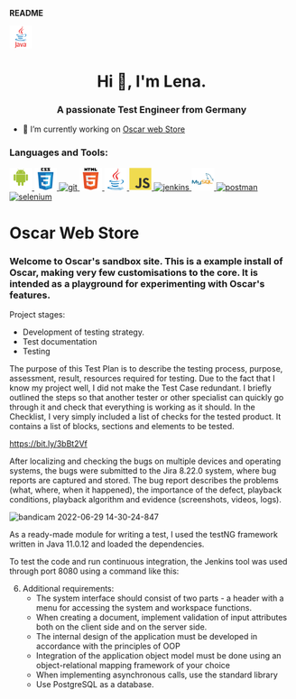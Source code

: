 **README**
<div>
  <img src="https://github.com/devicons/devicon/blob/master/icons/java/java-original-wordmark.svg" title="Java" alt="Java" width="40" height="40"/>&nbsp;
</div>

<h1 align="center">Hi 👋, I'm Lena.</h1>
<h3 align="center">A passionate Test Engineer from Germany</h3>

-  🔭 I’m currently working on [Oscar web Store](http://selenium1py.pythonanywhere.com/) 


<p align="left">
</p>

<h3 align="left">Languages and Tools:</h3>
<p align="left"> <a href="https://developer.android.com" target="_blank" rel="noreferrer"> <img src="https://raw.githubusercontent.com/devicons/devicon/master/icons/android/android-original-wordmark.svg" alt="android" width="40" height="40"/> </a> <a href="https://www.w3schools.com/css/" target="_blank" rel="noreferrer"> <img src="https://raw.githubusercontent.com/devicons/devicon/master/icons/css3/css3-original-wordmark.svg" alt="css3" width="40" height="40"/> </a> <a href="https://git-scm.com/" target="_blank" rel="noreferrer"> <img src="https://www.vectorlogo.zone/logos/git-scm/git-scm-icon.svg" alt="git" width="40" height="40"/> </a> <a href="https://www.w3.org/html/" target="_blank" rel="noreferrer"> <img src="https://raw.githubusercontent.com/devicons/devicon/master/icons/html5/html5-original-wordmark.svg" alt="html5" width="40" height="40"/> </a> <a href="https://www.java.com" target="_blank" rel="noreferrer"> <img src="https://raw.githubusercontent.com/devicons/devicon/master/icons/java/java-original.svg" alt="java" width="40" height="40"/> </a> <a href="https://developer.mozilla.org/en-US/docs/Web/JavaScript" target="_blank" rel="noreferrer"> <img src="https://raw.githubusercontent.com/devicons/devicon/master/icons/javascript/javascript-original.svg" alt="javascript" width="40" height="40"/> </a> <a href="https://www.jenkins.io" target="_blank" rel="noreferrer"> <img src="https://www.vectorlogo.zone/logos/jenkins/jenkins-icon.svg" alt="jenkins" width="40" height="40"/> </a> <a href="https://www.mysql.com/" target="_blank" rel="noreferrer"> <img src="https://raw.githubusercontent.com/devicons/devicon/master/icons/mysql/mysql-original-wordmark.svg" alt="mysql" width="40" height="40"/> </a> <a href="https://postman.com" target="_blank" rel="noreferrer"> <img src="https://www.vectorlogo.zone/logos/getpostman/getpostman-icon.svg" alt="postman" width="40" height="40"/> <a href="https://www.selenium.dev" target="_blank" rel="noreferrer"> <img src="https://raw.githubusercontent.com/detain/svg-logos/780f25886640cef088af994181646db2f6b1a3f8/svg/selenium-logo.svg" alt="selenium" width="40" height="40"/> </a> </p>


# **Oscar Web Store**


### Welcome to Oscar's sandbox site.  This is a example install of Oscar, making very few customisations to the core.  It is intended as a playground for experimenting with Oscar's features. ###

Project stages:
- Development of testing strategy.
- Test documentation
- Testing 
     
The purpose of this Test Plan is to describe the testing process, purpose, assessment, result, resources required for testing. Due to the fact that I know my project well, I did not make the Test Case redundant. I briefly outlined the steps so that another tester or other specialist can quickly go through it and check that everything is working as it should. In the Checklist, I very simply included a list of checks for the tested product. It contains a list of blocks, sections and elements to be tested.

https://bit.ly/3bBt2Vf

After localizing and checking the bugs on multiple devices and operating systems, the bugs were submitted to the Jira 8.22.0 system, where bug reports are captured and stored. The bug report describes the problems (what, where, when it happened), the importance of the defect, playback conditions, playback algorithm and evidence (screenshots, videos, logs).

![bandicam 2022-06-29 14-30-24-847](https://user-images.githubusercontent.com/92040264/176486937-cecf4f18-f2ba-415c-b29e-ed46f54adf04.jpg)

As a ready-made module for writing a test, I used the testNG framework written in Java 11.0.12 and loaded the dependencies.

To test the code and run continuous integration, the Jenkins tool was used through port 8080 using a command like this:

 6. Additional requirements:
    - The system interface should consist of two parts - a header with a menu for accessing the system and workspace functions.
    - When creating a document, implement validation of input attributes both on the client side and on the server side.
    - The internal design of the application must be developed in accordance with the principles of OOP
    - Integration of the application object model must be done using an object-relational mapping framework of your choice
    - When implementing asynchronous calls, use the standard library
    - Use PostgreSQL as a database.
